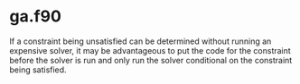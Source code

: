 # ga.f90

If a constraint being unsatisfied can be determined without running an expensive solver, it may be advantageous to put the code for the constraint before the solver is run and only run the solver conditional on the constraint being satisfied.
